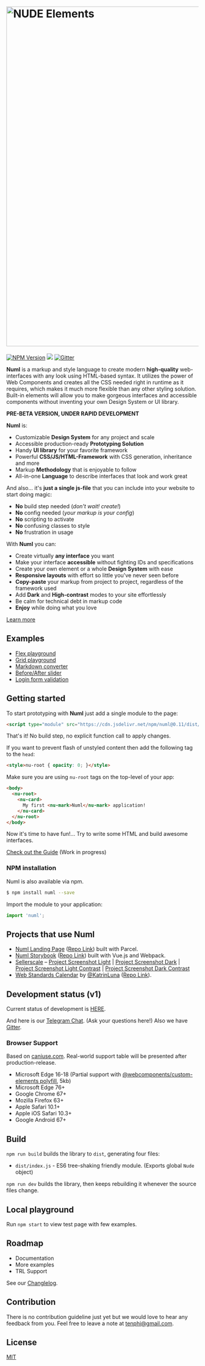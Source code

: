 # <img src="https://github.com/tenphi/nude/blob/master/images/logo.png?raw=true" alt="NUDE Elements" width="891">

[![NPM Version](https://img.shields.io/npm/v/numl.svg?style=flat)](https://www.npmjs.com/package/numl)
[![](https://img.shields.io/npm/dt/numl.svg?style=flat)](https://www.npmjs.com/package/numl)
[![Gitter](https://badges.gitter.im/tenphi/numl.svg)](https://gitter.im/tenphi/numl?utm_source=badge&utm_medium=badge&utm_campaign=pr-badge)

**Numl** is a markup and style language to create modern **high-quality** web-interfaces with any look using HTML-based syntax. It utilizes the power of Web Components and creates all the CSS needed right in runtime as it requires, which makes it much more flexible than any other styling solution. Built-in elements will allow you to make gorgeous interfaces and accessible components without inventing your own Design System or UI library.

**PRE-BETA VERSION, UNDER RAPID DEVELOPMENT**

**Numl** is:

* Customizable **Design System** for any project and scale
* Accessible production-ready **Prototyping Solution**
* Handy **UI library** for your favorite framework
* Powerful **CSS/JS/HTML-Framework** with CSS generation, inheritance and more
* Markup **Methodology** that is enjoyable to follow
* All-in-one **Language** to describe interfaces that look and work great

And also... it's **just a single js-file** that you can include into your website to start doing magic:

* **No** build step needed (*don't wait! create!*)
* **No** config needed (*your markup is your config*)
* **No** scripting to activate
* **No** confusing classes to style
* **No** frustration in usage

With **Numl** you can:

* Create virtually **any interface** you want
* Make your interface **accessible** without fighting IDs and specifications
* Create your own element or a whole **Design System** with ease
* **Responsive layouts** with effort so little you've never seen before
* **Copy-paste** your markup from project to project, regardless of the framework used
* Add **Dark** and **High-contrast** modes to your site effortlessly
* Be calm for technical debt in markup code
* **Enjoy** while doing what you love

[Learn more](https://numl.design/)

## Examples

* [Flex playground](https://numl.design/storybook/layouts/flex-playground)
* [Grid playground](https://numl.design/storybook/layouts/grid-playground)
* [Markdown converter](https://numl.design/storybook/converters/markdown)
* [Before/After slider](https://numl.design/storybook/complex/before-after-slider)
* [Login form validation](https://numl.design/storybook/complex/login-form)

## Getting started

To start prototyping with **Numl** just add a single module to the page:

```html
<script type="module" src="https://cdn.jsdelivr.net/npm/numl@0.11/dist/index.js"></script>
```

That's it! No build step, no explicit function call to apply changes.

If you want to prevent flash of unstyled content then add the following tag to the `head`:

```html
<style>nu-root { opacity: 0; }</style>
```

Make sure you are using `nu-root` tags on the top-level of your app:

```html
<body>
  <nu-root>
    <nu-card>
      My first <nu-mark>Numl</nu-mark> application!
    </nu-card>
  </nu-root>
</body>
```

Now it's time to have fun!... Try to write some HTML and build awesome interfaces.

[Check out the Guide](https://numl.design/guide/basics/base-syntax) (Work in progress)

### NPM installation

Numl is also available via npm.
```bash
$ npm install numl --save
```

Import the module to your application:
```javascript
import 'numl';
```

## Projects that use Numl

* [Numl Landing Page](https://numl.design) ([Repo Link](https://github.com/tenphi/numl.design)) built with Parcel.
* [Numl Storybook](https://numl.design/storybook) ([Repo Link](https://github.com/tenphi/numl-storybook)) built with Vue.js and Webpack.
* [Sellerscale](https://sellerscale.com) – [Project Screenshot Light](https://github.com/tenphi/nude/blob/master/images/example-app-light.png?raw=true) | [Project Screenshot Dark](https://github.com/tenphi/nude/blob/master/images/example-app-dark.png?raw=true) | [Project Screenshot Light Contrast](https://github.com/tenphi/nude/blob/master/images/example-app-light-contrast.png?raw=true) | [Project Screenshot Dark Contrast](https://github.com/tenphi/nude/blob/master/images/example-app-dark-contrast.png?raw=true)
* [Web Standards Calendar](https://frontend-events-numl.now.sh/) by [@KatrinLuna](https://github.com/katrinLuna) ([Repo Link](https://github.com/katrinLuna/frontend-events-numl)).

## Development status (v1)

Current status of development is [HERE](https://github.com/tenphi/nude/projects/1).

And here is our [Telegram Chat](https://tele.click/numldesign). (Ask your questions here!)
Also we have [Gitter](https://gitter.im/tenphi/numl).

### Browser Support

Based on [caniuse.com](caniuse.com). Real-world support table will be presented after production-release.

* Microsoft Edge 16-18 (Partial support with [@webcomponents/custom-elements polyfill](https://github.com/webcomponents/polyfills/tree/master/packages/custom-elements), 5kb)
* Microsoft Edge 76+
* Google Chrome 67+
* Mozilla Firefox 63+
* Apple Safari 10.1+
* Apple iOS Safari 10.3+
* Google Android 67+

## Build

`npm run build` builds the library to `dist`, generating four files:

* `dist/index.js` - ES6 tree-shaking friendly module. (Exports global `Nude` object)

`npm run dev` builds the library, then keeps rebuilding it whenever the source files change.

## Local playground

Run `npm start` to view test page with few examples.

## Roadmap

* Documentation
* More examples
* TRL Support

See our [Changlelog](https://numl.design/guide/changelog).

## Contribution

There is no contribution guideline just yet but we would love to hear any feedback from you. Feel free to leave a note at [tenphi@gmail.com](mailto:tenphi@gmail.com?subject=Numl%20Feeback).

## License

[MIT](LICENSE)
